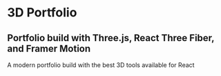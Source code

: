 # 3D Portfolio

## Portfolio build with Three.js, React Three Fiber, and Framer Motion

A modern portfolio build with the best 3D tools available for React
